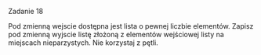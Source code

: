 Zadanie 18

Pod zmienną wejscie dostępna jest lista o pewnej liczbie elementów. Zapisz pod zmienną wyjscie listę złożoną z elementów wejściowej listy na miejscach nieparzystych. Nie korzystaj z pętli.

